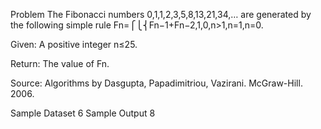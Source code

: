 Problem
The Fibonacci numbers 0,1,1,2,3,5,8,13,21,34,… are generated by the following simple rule
Fn=⎧⎩⎨Fn−1+Fn−2,1,0,n>1,n=1,n=0.

Given: A positive integer n≤25.

Return: The value of Fn.

Source: Algorithms by Dasgupta, Papadimitriou, Vazirani. McGraw-Hill. 2006.

Sample Dataset
6
Sample Output
8
